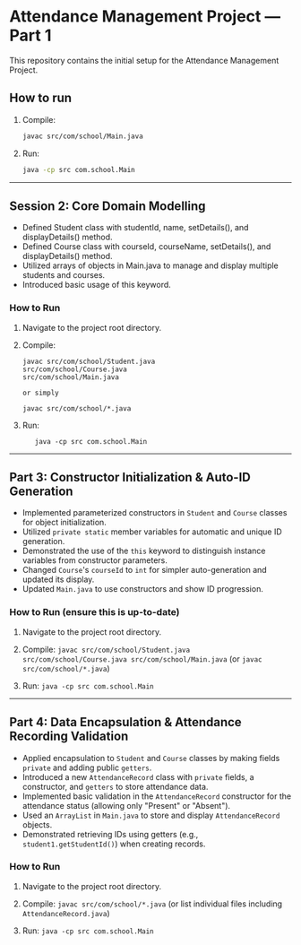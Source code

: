 
# Attendance Management Project — Part 1

This repository contains the initial setup for the Attendance Management Project.

## How to run

1. Compile: 
   ```bash
   javac src/com/school/Main.java
2. Run:

   ```bash
   java -cp src com.school.Main

---

## Session 2: Core Domain Modelling

- Defined Student class with studentId, name, setDetails(), and displayDetails() method.
- Defined Course class with courseId, courseName, setDetails(), and displayDetails() method.
- Utilized arrays of objects in Main.java to manage and display multiple students and courses.
- Introduced basic usage of this keyword.

### How to Run
1. Navigate to the project root directory.

2. Compile:
   ```
   javac src/com/school/Student.java 
   src/com/school/Course.java 
   src/com/school/Main.java

   or simply

   javac src/com/school/*.java

3. Run:

   ```
      java -cp src com.school.Main
   
---

## Part 3: Constructor Initialization & Auto-ID Generation
- Implemented parameterized constructors in `Student` and `Course` classes for object initialization.
- Utilized `private static` member variables for automatic and unique ID generation.
- Demonstrated the use of the `this` keyword to distinguish instance variables from constructor parameters.
- Changed `Course`'s `courseId` to `int` for simpler auto-generation and updated its display.
- Updated `Main.java` to use constructors and show ID progression.

### How to Run (ensure this is up-to-date)
1. Navigate to the project root directory.

2. Compile: `javac src/com/school/Student.java src/com/school/Course.java src/com/school/Main.java` (or `javac src/com/school/*.java`)

3. Run: `java -cp src com.school.Main`

---

## Part 4: Data Encapsulation & Attendance Recording Validation
- Applied encapsulation to `Student` and `Course` classes by making fields `private` and adding public `getters`.
- Introduced a new `AttendanceRecord` class with `private` fields, a constructor, and `getters` to store attendance data.
- Implemented basic validation in the `AttendanceRecord` constructor for the attendance status (allowing only "Present" or "Absent").
- Used an `ArrayList` in `Main.java` to store and display `AttendanceRecord` objects.
- Demonstrated retrieving IDs using getters (e.g., `student1.getStudentId()`) when creating records.

### How to Run
1. Navigate to the project root directory.

2. Compile: `javac src/com/school/*.java` (or list individual files including `AttendanceRecord.java`)

3. Run: `java -cp src com.school.Main`